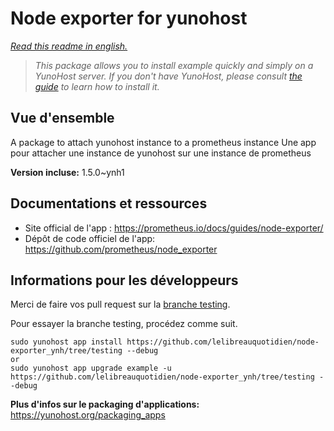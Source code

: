 # Node exporter for yunohost


*[Read this readme in english.](./README.md)*

> *This package allows you to install example quickly and simply on a YunoHost server.
If you don't have YunoHost, please consult [the guide](https://yunohost.org/#/install) to learn how to install it.*

## Vue d'ensemble

A package to attach yunohost instance to a prometheus instance
Une app pour attacher une instance de yunohost sur une instance de prometheus

**Version incluse:** 1.5.0~ynh1


## Documentations et ressources

* Site official de l'app : https://prometheus.io/docs/guides/node-exporter/
* Dépôt de code officiel de l'app: https://github.com/prometheus/node_exporter
## Informations pour les développeurs

Merci de faire vos pull request sur la [branche testing](https://github.com/lelibreauquotidien/node-exporter_ynh/tree/testing).

Pour essayer la branche testing, procédez comme suit.
```
sudo yunohost app install https://github.com/lelibreauquotidien/node-exporter_ynh/tree/testing --debug
or
sudo yunohost app upgrade example -u https://github.com/lelibreauquotidien/node-exporter_ynh/tree/testing --debug
```

**Plus d'infos sur le packaging d'applications:** https://yunohost.org/packaging_apps